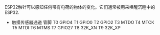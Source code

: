 

ESP32触针可以感知任何带有电荷的物体的变化。它们通常被用来唤醒沉睡中的ESP32.



* 触摸传感器通道 管脚
         T0  GPIO4
         T1  GPIO0
         T2  GPIO2
         T3  MTDO
         T4  MTCK
         T5  MTDI
         T6  MTMS
         T7  GPIO27
         T8  32K_XN
         T9  32K_XP